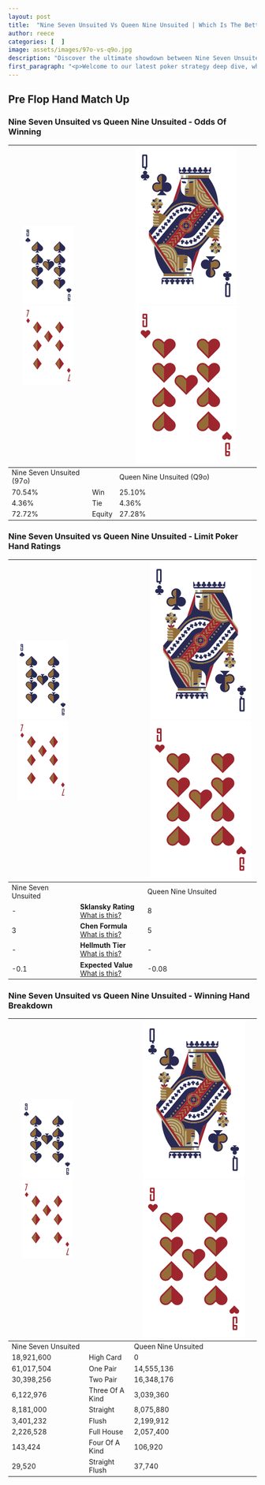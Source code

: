 ```yaml
---
layout: post
title:  "Nine Seven Unsuited Vs Queen Nine Unsuited | Which Is The Better Hand In Poker? A Complete Guide"
author: reece
categories: [  ]
image: assets/images/97o-vs-q9o.jpg
description: "Discover the ultimate showdown between Nine Seven Unsuited and Queen Nine Unsuited in poker! Uncover the odds, strategies, and scenarios where one hand triumphs over the other. Get ready to up your poker game with this thrilling analysis."
first_paragraph: "<p>Welcome to our latest poker strategy deep dive, where we're pitting two distinct hands against each other in a high-stakes showdown: Nine Seven Unsuited vs Queen Nine Unsuited.</p><p>In the dynamic world of poker, every decision counts, and knowing which hand holds the upper hand is key to your success at the table.</p><p>In this article, we'll dissect these two hands, explore the scenarios where one dominates the other, and equip you with the knowledge to make strategic choices that can tip the odds in your favor.</p><p>Get ready to unravel the intriguing dynamics of these poker hands and elevate your game to new heights.</p>"
---
```




[comment]: # (sp0)

## Pre Flop Hand Match Up

<div class="table hand-ratings" markdown="1"> 



### Nine Seven Unsuited vs Queen Nine Unsuited - Odds Of Winning


    
| ![image info](assets/images/hand1/9.png) ![image info](assets/images/hand1/7o.png) |  | ![image info](assets/images/hand2/Q.png) ![image info](assets/images/hand2/9o.png) |
| -------- | -------- | -------- |
| Nine Seven Unsuited (97o) |  | Queen Nine Unsuited (Q9o) |
| 70.54% | Win | 25.10% |
| 4.36% | Tie | 4.36% |
| 72.72% | Equity | 27.28% |




[comment]: # (sp1)



### Nine Seven Unsuited vs Queen Nine Unsuited - Limit Poker Hand Ratings


    
| ![image info](assets/images/hand1/9.png) ![image info](assets/images/hand1/7o.png) |  | ![image info](assets/images/hand2/Q.png) ![image info](assets/images/hand2/9o.png) |
| -------- | -------- | -------- |
| Nine Seven Unsuited |  | Queen Nine Unsuited |
| - | **Sklansky Rating** [What is this?](/sklansky-rating-explained) | 8 |
| 3 | **Chen Formula** [What is this?](/chen-formula-explained) | 5 |
| - | **Hellmuth Tier** [What is this?](/Hellmuth-tier-explained) | - |
| -0.1 | **Expected Value** [What is this?](/expected-value-explained) | -0.08 |




[comment]: # (sp2)



### Nine Seven Unsuited vs Queen Nine Unsuited - Winning Hand Breakdown


    
| ![image info](assets/images/hand1/9.png) ![image info](assets/images/hand1/7o.png) |  | ![image info](assets/images/hand2/Q.png) ![image info](assets/images/hand2/9o.png) |
| -------- | -------- | -------- |
| Nine Seven Unsuited |  | Queen Nine Unsuited |
| 18,921,600 | High Card | 0 |
| 61,017,504 | One Pair | 14,555,136 |
| 30,398,256 | Two Pair | 16,348,176 |
| 6,122,976 | Three Of A Kind | 3,039,360 |
| 8,181,000 | Straight | 8,075,880 |
| 3,401,232 | Flush | 2,199,912 |
| 2,226,528 | Full House | 2,057,400 |
| 143,424 | Four Of A Kind | 106,920 |
| 29,520 | Straight Flush | 37,740 |




[comment]: # (sp3)



</div>

[comment]: # (sp4)



[comment]: # (sp5)

